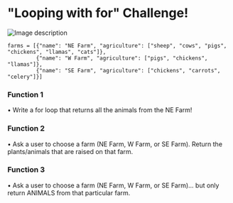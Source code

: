 # "Looping with for" Challenge!

![Image description](https://i.kym-cdn.com/photos/images/newsfeed/001/822/189/47f.jpg)

```
farms = [{"name": "NE Farm", "agriculture": ["sheep", "cows", "pigs", "chickens", "llamas", "cats"]},
         {"name": "W Farm", "agriculture": ["pigs", "chickens", "llamas"]},
         {"name": "SE Farm", "agriculture": ["chickens", "carrots", "celery"]}]
```

### Function 1

• Write a for loop that returns all the animals from the NE Farm!

### Function 2

• Ask a user to choose a farm (NE Farm, W Farm, or SE Farm). Return the plants/animals that are raised on that farm.

### Function 3

• Ask a user to choose a farm (NE Farm, W Farm, or SE Farm)... but only return ANIMALS from that particular farm.

